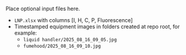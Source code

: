 Place optional input files here.

- `LNP.xlsx` with columns [I, H, C, P, Fluorescence]
- Timestamped equipment images in folders created at repo root, for example:
  - `liquid handler/2025_08_16_09_05.jpg`
  - `fumehood/2025_08_16_09_10.jpg`

